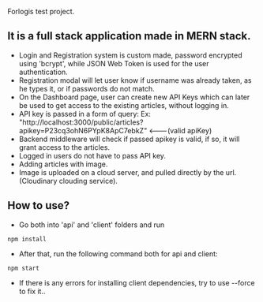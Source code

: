 Forlogis test project.
## It is a full stack application made in MERN stack.
- Login and Registration system is custom made, password encrypted using 'bcrypt', while JSON Web Token is used
for the user authentication.
- Registration modal will let user know if username was already taken, as he types it, or if passwords do not match.
- On the Dashboard page, user can create new API Keys which can later be used to get access to the existing articles, without logging in.
- API key is passed in a form of query: Ex: "http://localhost:3000/public/articles?apikey=P23cq3ohN6PYpK8ApC7ebkZ" <---(valid apiKey)
- Backend middleware will check if passed apikey is valid, if so, it will grant access to the articles.
- Logged in users do not have to pass API key.
- Adding articles with image.
- Image is uploaded on a cloud server, and pulled directly by the url. (Cloudinary clouding service).


## How to use? 
- Go both into 'api' and 'client' folders and run
```
npm install
```
- After that, run the following command both for api and client:
```
npm start
```

- If there is any errors for installing client dependencies, try to use --force to fix it..
